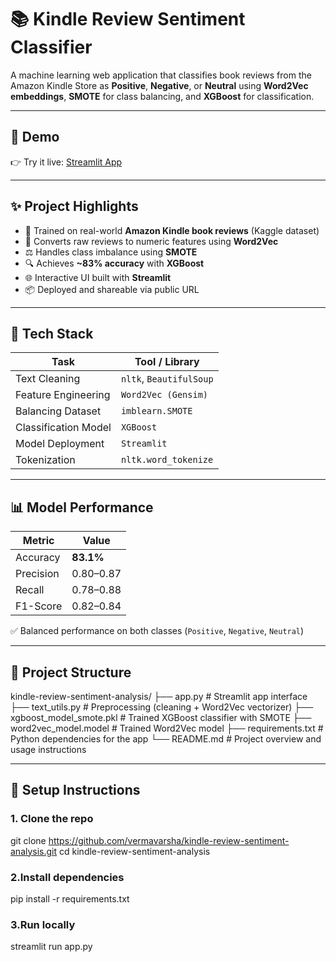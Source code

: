 # 📚 Kindle Review Sentiment Classifier

A machine learning web application that classifies book reviews from the Amazon Kindle Store as **Positive**, **Negative**, or **Neutral** using **Word2Vec embeddings**, **SMOTE** for class balancing, and **XGBoost** for classification.

---

## 🚀 Demo

👉 Try it live: [Streamlit App](https://your-streamlit-app-link-here)

---

## ✨ Project Highlights

- 🧠 Trained on real-world **Amazon Kindle book reviews** (Kaggle dataset)
- 💬 Converts raw reviews to numeric features using **Word2Vec**
- ⚖️ Handles class imbalance using **SMOTE**
- 🔍 Achieves **~83% accuracy** with **XGBoost**
- 🌐 Interactive UI built with **Streamlit**
- 📦 Deployed and shareable via public URL

---

## 🧪 Tech Stack

| Task                      | Tool / Library         |
|---------------------------|------------------------|
| Text Cleaning             | `nltk`, `BeautifulSoup`|
| Feature Engineering       | `Word2Vec (Gensim)`    |
| Balancing Dataset         | `imblearn.SMOTE`       |
| Classification Model      | `XGBoost`              |
| Model Deployment          | `Streamlit`            |
| Tokenization              | `nltk.word_tokenize`   |

---

## 📊 Model Performance

| Metric     | Value   |
|------------|---------|
| Accuracy   | **83.1%** |
| Precision  | 0.80–0.87 |
| Recall     | 0.78–0.88 |
| F1-Score   | 0.82–0.84 |

✅ Balanced performance on both classes (`Positive`, `Negative`, `Neutral`)

---

## 📁 Project Structure
kindle-review-sentiment-analysis/
├── app.py                    # Streamlit app interface
├── text_utils.py            # Preprocessing (cleaning + Word2Vec vectorizer)
├── xgboost_model_smote.pkl  # Trained XGBoost classifier with SMOTE
├── word2vec_model.model     # Trained Word2Vec model
├── requirements.txt         # Python dependencies for the app
└── README.md                # Project overview and usage instructions


---

## 🔧 Setup Instructions

### 1. Clone the repo

git clone https://github.com/vermavarsha/kindle-review-sentiment-analysis.git
cd kindle-review-sentiment-analysis

### 2.Install dependencies

pip install -r requirements.txt

### 3.Run locally

streamlit run app.py



